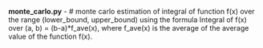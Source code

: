 **monte_carlo.py** - # monte carlo estimation of integral of function f(x) over the range (lower_bound, upper_bound) using the formula Integral of f(x) over (a, b) = (b-a)*f_ave(x), where f_ave(x) is the average of the average value of the function f(x).
